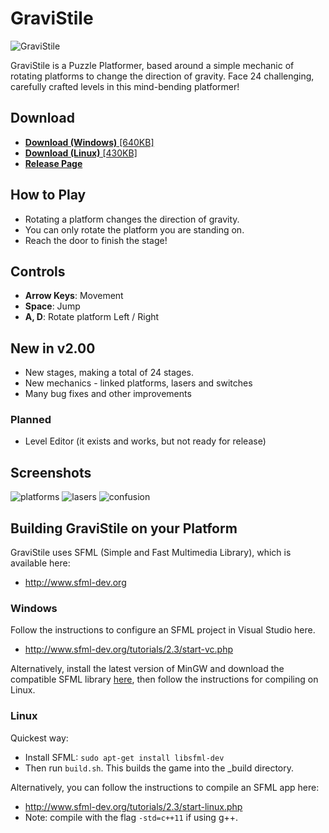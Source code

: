 GraviStile
==========

![GraviStile](../screenshot/screenshot/ss_main.png)

GraviStile is a Puzzle Platformer, based around a simple mechanic of rotating platforms to change the direction of gravity.
Face 24 challenging, carefully crafted levels in this mind-bending platformer!

## Download
* [**Download (Windows)** [640KB]](https://github.com/Ohohcakester/GraviStile/releases/download/2.0/GraviStile_v2_00_Windows.zip)
* [**Download (Linux)** [430KB]](https://github.com/Ohohcakester/GraviStile/releases/download/2.0/GraviStile_v2_00_Linux.gz)
* [**Release Page**](https://github.com/Ohohcakester/GraviStile/releases)


## How to Play
* Rotating a platform changes the direction of gravity.
* You can only rotate the platform you are standing on.
* Reach the door to finish the stage!

## Controls
* **Arrow Keys**: Movement
* **Space**: Jump
* **A, D**: Rotate platform Left / Right

## New in v2.00
- New stages, making a total of 24 stages.
- New mechanics - linked platforms, lasers and switches
- Many bug fixes and other improvements

### Planned
- Level Editor (it exists and works, but not ready for release)


## Screenshots
![platforms](../screenshot/screenshot/ss_grav1.png)
![lasers](../screenshot/screenshot/ss_grav2.png)
![confusion](../screenshot/screenshot/ss_grav3.png)


## Building GraviStile on your Platform

GraviStile uses SFML (Simple and Fast Multimedia Library), which is available here:
- http://www.sfml-dev.org

### Windows

Follow the instructions to configure an SFML project in Visual Studio here.
- http://www.sfml-dev.org/tutorials/2.3/start-vc.php

Alternatively, install the latest version of MinGW and download the compatible SFML library [here](http://www.sfml-dev.org/download/sfml/2.3.2/), then follow the instructions for compiling on Linux.


### Linux

Quickest way:
- Install SFML: `sudo apt-get install libsfml-dev`
- Then run `build.sh`. This builds the game into the _build directory.

Alternatively, you can follow the instructions to compile an SFML app here:
- http://www.sfml-dev.org/tutorials/2.3/start-linux.php
- Note: compile with the flag `-std=c++11` if using g++.
